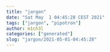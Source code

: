 ```yaml
---
title: "jargon"
date: "Sat May  1 04:45:28 CEST 2021"
tags: ["jargon", "pipotron"]
author: m1ch3l
categories: ["generated"]
slug: "jargon/2021-05-01-04:45:28"
---
```



